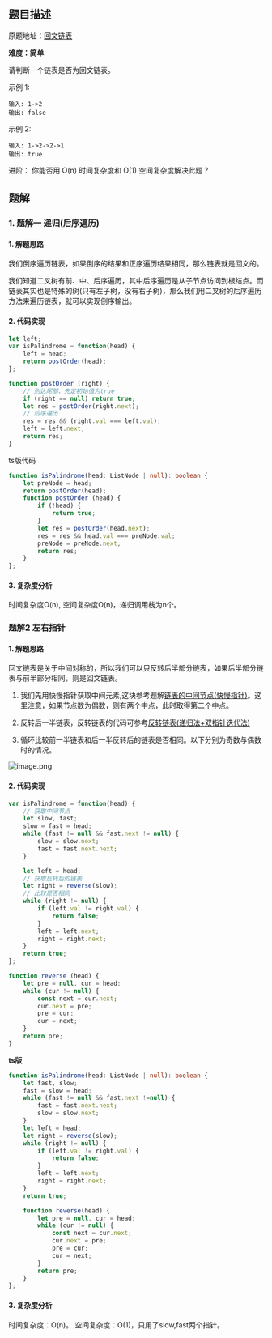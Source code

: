 ## 题目描述

原题地址：[回文链表](https://leetcode-cn.com/problems/palindrome-linked-list/)

**难度：简单**


请判断一个链表是否为回文链表。

示例 1:
```
输入: 1->2
输出: false
```
示例 2:
```
输入: 1->2->2->1
输出: true
```
进阶：
你能否用 O(n) 时间复杂度和 O(1) 空间复杂度解决此题？

## 题解
### 1. 题解一 递归(后序遍历)
#### 1. 解题思路
我们倒序遍历链表，如果倒序的结果和正序遍历结果相同，那么链表就是回文的。

我们知道二叉树有前、中、后序遍历，其中后序遍历是从子节点访问到根结点。而链表其实也是特殊的树(只有左子树，没有右子树)，那么我们用二叉树的后序遍历方法来遍历链表，就可以实现倒序输出。

#### 2. 代码实现
```js
let left;
var isPalindrome = function(head) {
    left = head;
    return postOrder(head);
};

function postOrder (right) {
    // 到达尾部，先定初始值为true
    if (right == null) return true; 
    let res = postOrder(right.next);
    // 后序遍历
    res = res && (right.val === left.val);
    left = left.next;
    return res;
}
```

ts版代码
```ts
function isPalindrome(head: ListNode | null): boolean {
    let preNode = head;
    return postOrder(head);
    function postOrder (head) {
        if (!head) {
            return true;
        }
        let res = postOrder(head.next);
        res = res && head.val === preNode.val;
        preNode = preNode.next;
        return res;
    }
};
```

#### 3. 复杂度分析
时间复杂度O(n), 空间复杂度O(n)，递归调用栈为n个。

### 题解2 左右指针
#### 1. 解题思路
回文链表是关于中间对称的，所以我们可以只反转后半部分链表，如果后半部分链表与前半部分相同，则是回文链表。
1. 我们先用快慢指针获取中间元素,这块参考题解[链表的中间节点(快慢指针)](https://leetcode-cn.com/problems/middle-of-the-linked-list/solution/lian-biao-de-zhong-jian-jie-dian-by-zxhn-1w0w/)。这里注意，如果节点数为偶数，则有两个中点，此时取得第二个中点。

2. 反转后一半链表，反转链表的代码可参考[反转链表(递归法+双指针迭代法)](https://leetcode-cn.com/problems/reverse-linked-list/solution/fan-zhuan-lian-biao-di-gui-fa-die-dai-fa-41ee/)

3. 循环比较前一半链表和后一半反转后的链表是否相同。以下分别为奇数与偶数时的情况。

![image.png](https://pic.leetcode-cn.com/1624548682-eVsMGc-image.png)

#### 2. 代码实现
```js
var isPalindrome = function(head) {
    // 获取中间节点
    let slow, fast;
    slow = fast = head;
    while (fast != null && fast.next != null) {
        slow = slow.next;
        fast = fast.next.next;
    }

    let left = head;
    // 获取反转后的链表
    let right = reverse(slow);
    // 比较是否相同
    while (right != null) {
        if (left.val != right.val) {
            return false;
        }
        left = left.next;
        right = right.next;
    }
    return true;
};

function reverse (head) {
    let pre = null, cur = head;
    while (cur != null) {
        const next = cur.next;
        cur.next = pre;
        pre = cur;
        cur = next;
    }
    return pre;
}
```

**ts版**
```ts
function isPalindrome(head: ListNode | null): boolean {
    let fast, slow;
    fast = slow = head;
    while (fast != null && fast.next !=null) {
        fast = fast.next.next;
        slow = slow.next;
    }
    let left = head;
    let right = reverse(slow);
    while (right != null) {
        if (left.val != right.val) {
            return false;
        }
        left = left.next;
        right = right.next;
    }
    return true;

    function reverse(head) {
        let pre = null, cur = head;
        while (cur != null) {
            const next = cur.next;
            cur.next = pre;
            pre = cur;
            cur = next; 
        }
        return pre;
    }
};
```

#### 3. 复杂度分析
时间复杂度：O(n)。
空间复杂度：O(1)，只用了slow,fast两个指针。
